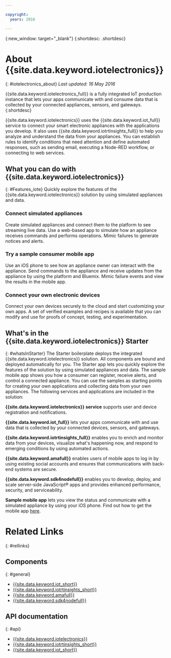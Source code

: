 ```yaml
---

copyright:
  years: 2016

---
```


{:new_window: target="_blank"}
{:shortdesc: .shortdesc}

# About {{site.data.keyword.iotelectronics}}
{: #iotelectronics_about}
*Last updated: 16 May 2016*

{{site.data.keyword.iotelectronics_full}} is a fully integrated IoT production instance that lets your apps communicate with and consume data that is collected by your connected appliances, sensors, and gateways.
{:shortdesc}

{{site.data.keyword.iotelectronics}} uses the {{site.data.keyword.iot_full}} service to connect your smart electronic appliances with the applications you develop. It also uses  {{site.data.keyword.iotrtinsights_full}} to help you analyze and understand the data from your appliances. You can establish rules to identify conditions that need attention and define automated responses, such as sending email, executing a Node-RED workflow, or connecting to web services.  

## What you can do with {{site.data.keyword.iotelectronics}}
{: #Features_iote}
Quickly explore the features of the {{site.data.keyword.iotelectronics}} solution by using simulated appliances and data.

### Connect simulated appliances
Create simulated appliances and connect them to the platform to see streaming live data. Use a web-based app to simulate how an appliance receives commands and performs operations. Mimic failures to generate notices and alerts.

### Try a sample consumer mobile app
Use an iOS phone to see how an appliance owner can interact with the appliance. Send commands to the appliance and receive updates from the appliance by using the platform and Bluemix. Mimic failure events and view the results in the mobile app.

### Connect your own electronic devices
Connect your own devices securely to the cloud and start customizing your own apps. A set of verified examples and recipes is available that you can modify and use for proofs of concept, testing, and experimentation.

## What's in the {{site.data.keyword.iotelectronics}} Starter
{: #whatsInStarter}
The Starter boilerplate deploys the integrated {{site.data.keyword.iotelectronics}} solution.  All components are bound and deployed automatically for you. The Starter app lets you quickly explore the features of the solution by using simulated appliances and data. The sample mobile app shows you how a consumer can register, receive alerts, and control a connected appliance. You can use the samples as starting points for creating your own applications and collecting data from your own appliances. The following services and applications are included in the solution:

**{{site.data.keyword.iotelectronics}} service** supports user and device registration and notifications.

**{{site.data.keyword.iot_full}}** lets your apps communicate with and use data that is collected by your connected devices, sensors, and gateways.

**{{site.data.keyword.iotrtinsights_full}}** enables you to enrich and monitor data from your devices, visualize what's happening now, and respond to emerging conditions by using automated actions.

**{{site.data.keyword.amafull}}** enables users of mobile apps to log in by using existing social accounts and ensures that communications with back-end systems are secure.

**{{site.data.keyword.sdk4nodefull}}** enables you to develop, deploy, and scale server-side JavaScript&reg; apps and provides enhanced performance, security, and serviceability.

**Sample mobile app** lets you view the status and communicate with a simulated appliance by using your iOS phone. Find out how to get the mobile app [here](iotelectronics_config_mobile.html).

<!--
## Getting started with the sample mobile app
{: #iotforelectronics_getmobileapp}

The {{site.data.keyword.iotelectronics}} sample mobile app lets you receive alerts, send commands, and see the status of your simulated appliances. To get started you must download the app, connect the app to your  {{site.data.keyword.iotelectronics}} Bluemix environment, and then register a simulated appliance. For instructions, see the following sections.

### Downloading the mobile app
To download the mobile app, download and install it on your phone from the Apple App store.  

On your phone, open the App store and search for "ibm iot". Choose **IBM IoT for Electronics** and install. Alternatively, you can install it to your phone by using [iTunes](https://itunes.apple.com/us/app/ibm-iot-for-electronics/id1103404928?ls=1&mt=8).

### Connecting the mobile app
{: #iot4e_connecting_mobile}

To view your simulated devices on your mobile app, you must connect the mobile app to your {{site.data.keyword.iotelectronics}} Bluemix environment.

To connect the mobile app, follow these steps:

  1. On your computer, start your {{site.data.keyword.iotelectronics}} application and click **View App** to display the Starter app.  
  2. Start the consumer app experience by selecting **Consumer App**.
  3. Scroll to the QR code located beneath the heading "In the mobile app on your phone, you'll be asked to scan QR Codes".
  4. On your phone, start the mobile app and tap **Get Started**.
  5. Scroll through the walkthrough, and then click **Try It Out**.
  3. Click the image of a QR code. Enter login credentials when prompted. Your user ID and password can be any length. Be sure to remember what you chose for future sessions.
  4. Select **QR Code scanner**. Scan the QR code on your computer. Your mobile app is now connected to your environment.


### Registering an appliance
{: #iot4e_adding_appliance}

To view appliance status and receive notifications, you must register an  appliance on your mobile app.

To register an appliance, follow these steps:

  1. In the Starter app on your computer, scroll to a simulated washer and click it to display its data and QR code. (If no washer exists, create one by clicking the plus sign.)
  2.	On your phone, register your devices, as follows:
    - To register your first device, select **QR code scanner**.  Scan the QR code of your washer, then click **Register**. The device is displayed in the mobile app.
    - To register another device, click the plus sign on the Appliances Overview page, and then select **QR code scanner**. Scan the QR code of your washer, then click **Register**. The device is displayed in the mobile app.
  3. After your device is registered, you can see the status of the washer on your phone and on your computer.  On your phone, select **Start wash** to start a wash cycle. You can see the changing washer status on both your phone and your computer.
  4. On your computer, select a problem with the washer (such as Board Failure or Strong Vibration).  The problem sends an alert to your iPhone that shows your washer is unavailable.  On your computer, select **Fix machine** to correct the problem. You can see the changing status on both your phone and your computer.
-->

# Related Links
{: #rellinks}
## Components
{: #general}
* [{{site.data.keyword.iot_short}}](https://new-console.ng.bluemix.net/docs/services/IoT/index.html#gettingstartedtemplate)
* [{{site.data.keyword.iotrtinsights_short}}](https://new-console.ng.bluemix.net/docs/services/iotrtinsights/index.html)   
* [{{site.data.keyword.amafull}}](https://new-console.ng.bluemix.net/docs/services/mobileaccess/index.html)
* [{{site.data.keyword.sdk4nodefull}}](https://new-console.ng.bluemix.net/docs/runtimes/nodejs/index.html#nodejs_runtime)


## API documentation
{: #api}
*  [{{site.data.keyword.iotelectronics}}](http://ibmiotforelectronics.mybluemix.net/public/iot4eregistrationapi.html)  
* [{{site.data.keyword.iotrtinsights_short}}](https://iotrti-prod.mam.ibmserviceengage.com/apidoc/)
* [{{site.data.keyword.iot_short}}](https://developer.ibm.com/iotfoundation/recipes/api-documentation/)
